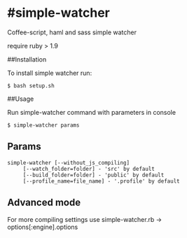 #simple-watcher
==============

Coffee-script, haml and sass simple watcher

require ruby > 1.9

##Installation

To install simple watcher run:

    $ bash setup.sh

##Usage

Run simple-watcher command with parameters in console

    $ simple-watcher params

## Params

    simple-watcher [--without_js_compiling]
         [--watch_folder=folder] - 'src' by default
         [--build_folder=folder] - 'public' by default
         [--profile_name=file_name] - '.profile' by default

## Advanced mode

For more compiling settings use simple-watcher.rb -> options[:engine].options